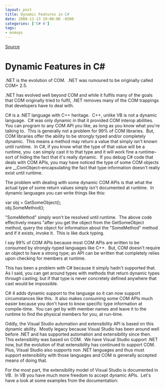 ```yaml
---
layout: post
title: Dynamic Features in C#
date: 2008-11-13 19:00:00 -0500
categories: ['C# 4']
tags:
- msmvps
---
```

[Source](http://blogs.msmvps.com/peterritchie/2008/11/14/dynamic-features-in-c/ "Permalink to Dynamic Features in C#")

# Dynamic Features in C#

.NET is the evolution of COM.  .NET was rumoured to be originally called COM+ 2.5. 

.NET has evolved well beyond COM and while it fulfils many of the goals that COM originally tried to fulfil, .NET removes many of the COM trappings that developers have to deal with. 

C# is a .NET language with C++ heritage.  C++, unlike VB is not a dynamic language.  C# was only dynamic in that it provided COM interop abilities.  You can program to any COM API you like, as long as you know what you're talking to.  This is generally not a problem for 99% of COM libraries.  But, COM libraries offer the ability to be strongly typed and/or completely dynamic.  This means a method may return a value that simply isn't known until runtime.  In C#, if you know what the type of that value will be a runtime, you  can simply cast it to that type and it will work fine a runtime–sort of hiding the fact that it's really dynamic.  If you debug C# code that deals with COM APIs, you may have noticed the type of some COM objects are __ComObject–encapsulating the fact that type information doesn't really exist until runtime. 

The problem with dealing with some dynamic COM APIs is that what the actual type of some return values simply isn't documented at runtime.  In dynamic languages you can write things like this: 

var obj = GetSomeObject();   
obj.SomeMethod(); 

"SomeMethod" simply won't be resolved until runtime.  The above code effectively means "after you get the object from the GetSomeObject method, query the object for information about the "SomeMethod" method and if it exists, invoke it.  This is like duck typing. 

I say 99% of COM APIs because most COM APIs are written to be consumed by strongly-typed languages like C++.  But, COM doesn't require an object to have a strong type; an API can be written that completely relies upon checking for members at runtime. 

This has been a problem with C# because it simply hadn't supported that.  As I said, you can get around types with methods that return dynamic types through casting; but if that type is never concretely defined anywhere that cast would be impossible. 

C# 4 adds dynamic support to the language so it can now support circumstances like this.  It also makes consuming some COM APIs much easier because you don't have to know specific type information at compile-time.  You can get by with member names and leave it to the runtime to find the physical members for you, at run-time. 

Oddly, the Visual Studio automation and extensibility API is based on this dynamic ability.  Mostly legacy because Visual Studio has been around well before .NET and has supported automation and extensibility since then.  This extensibility was based on COM.  We have Visual Studio support .NET now, but the evolution of that extensibility has continued to support COM.  Plus, Visual Studio also supports non .NET languages and thus must support extensibility with those languages and COM is generally accepted means of doing that. 

For the most part, the extensibility model of Visual Studio is documented in VB.  In VB you have much more freedom to accept dynamic APIs.  Let's have a look at some examples from the documentation: 

